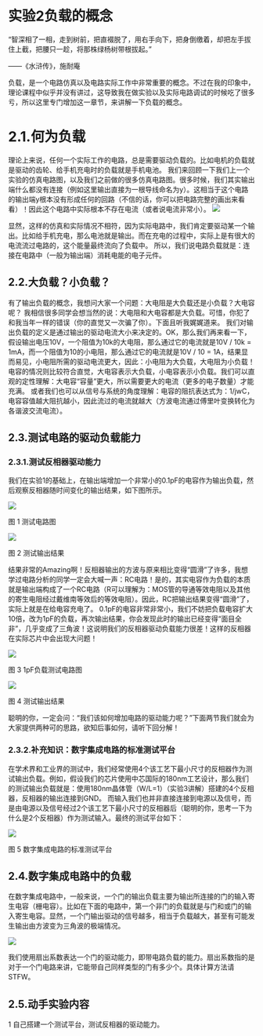 # 实验2负载的概念
“智深相了一相，走到树前，把直裰脱了，用右手向下，把身倒缴着，却把左手拔住上截，把腰只一趁，将那株绿杨树带根拔起。”

——《水浒传》，施耐庵

负载，是一个电路仿真以及电路实际工作中非常重要的概念。不过在我的印象中，理论课程中似乎并没有讲过，这导致我在做实验以及实际电路调试的时候吃了很多亏，所以这里专门增加这一章节，来讲解一下负载的概念。
# 2.1.何为负载
理论上来说，任何一个实际工作的电路，总是需要驱动负载的。比如电机的负载就是驱动的齿轮、给手机充电时的负载就是手机电池。
我们来回顾一下我们上一个实验的仿真电路图，以及我们之前做的很多仿真电路图。很多时候，我们其实输出端什么都没有连接（例如这里输出直接为一根导线命名为y）。这相当于这个电路的输出端y根本没有形成任何的回路（不信的话，你可以把电路完整的画出来看看）！因此这个电路中实际根本不存在电流（或者说电流非常小）。
![](./图片/图片%201.png)

显然，这样的仿真和实际情况不相符，因为实际电路中，我们肯定要驱动某一个输出。比如给手机充电，那么电池就是输出。而在充电的过程中，实际上是有很大的电流流过电路的，这个能量最终流向了负载中。
所以，我们说电路负载就是：连接在电路中（一般为输出端）消耗电能的电子元件。
## 2.2.大负载？小负载？
有了输出负载的概念，我想问大家一个问题：大电阻是大负载还是小负载？大电容呢？
我相信很多同学会想当然的说：大电阻和大电容都是大负载。可惜，你犯了和我当年一样的错误（你的直觉又一次骗了你）。下面且听我娓娓道来。
我们对输出负载的定义是通过输出的驱动电流大小来决定的。OK，那么我们再来看一下，假设输出电压10V，一个阻值为10k的大电阻，那么通过它的电流就是10V / 10k = 1mA，而一个阻值为10的小电阻，那么通过它的电流就是10V / 10 = 1A，结果显而易见，小电阻所需的驱动电流更大，因此：小电阻为大负载，大电阻为小负载！
电容的情况则比较符合直觉，大电容表示大负载，小电容表示小负载。我们可以直观的定性理解：大电容“容量”更大，所以需要更大的电流（更多的电子数量）才能充满。
或者我们也可以从信号与系统的角度理解：电容的阻抗表达式为：1/jwC，电容容值越大阻抗越小，因此流过的电流就越大（方波电流通过傅里叶变换转化为各谐波交流电流）。
## 2.3.测试电路的驱动负载能力
### 2.3.1.测试反相器驱动能力
我们在实验1的基础上，在输出端增加一个非常小的0.1pF的电容作为输出负载，然后观察反相器随时间变化的输出结果，如下图所示。

![](./图片/图片%203.png)

图 1 测试电路图

![](./图片/图片%202.png)

图 2 测试输出结果

结果非常的Amazing啊！反相器输出的方波与原来相比变得“圆滑”了许多，我想学过电路分析的同学一定会大喊一声：RC电路！是的，其实电容作为负载的本质就是输出端构成了一个RC电路（R可以理解为：MOS管的导通等效电阻以及其他的寄生电阻经过戴维南等效后的等效电阻）。因此，RC把输出结果变得“圆滑”了，实际上就是在给电容充电了。
0.1pF的电容非常非常小，我们不妨把负载电容扩大10倍，改为1pF的负载，再次输出结果，你会发现此时的输出已经变得“面目全非”，几乎变成了三角波！这说明我们的反相器驱动负载能力很差！这样的反相器在实际芯片中会出现大问题！

![](./图片/图片%205.png)

图 3 1pF负载测试电路图

![](./图片/图片%204.png)

图 4 测试输出结果

聪明的你，一定会问：“我们该如何增加电路的驱动能力呢？”下面两节我们就会为大家提供两种可的思路，欲知后事如何，请听下回分解！
### 2.3.2.补充知识：数字集成电路的标准测试平台
在学术界和工业界的测试中，我们经常使用4个该工艺下最小尺寸的反相器作为测试输出负载。例如，假设我们的芯片使用中芯国际的180nm工艺设计，那么我们的测试输出负载就是：使用180nm晶体管（W/L=1）（实验3讲解）搭建的4个反相器，反相器的输出连接到GND。
而输入我们也并非直接连接到电源以及信号，而是由电源以及信号经过2个该工艺下最小尺寸的反相器后（聪明的你，思考一下为什么是2个反相器）作为测试输入。最终的测试平台如下：

![](./图片/图片%206.png)

图 5 数字集成电路的标准测试平台
## 2.4.数字集成电路中的负载
在数字集成电路中，一般来说，一个门的输出负载主要为输出所连接的门的输入寄生电容（栅电容）。比如在下面的电路中，第一个非门的负载就是与门和或门的输入寄生电容。显然，一个门输出驱动的信号越多，相当于负载越大，甚至有可能发生输出由方波变为三角波的极端情况。

![](./图片/图片%207.png)

我们使用扇出系数表达一个门的驱动能力，即带电路负载的能力。扇出系数指的是对于一个门电路来讲，它能带自己同样类型的门有多少个。具体计算方法请STFW。

## 2.5.动手实验内容
1 自己搭建一个测试平台，测试反相器的驱动能力。